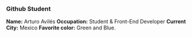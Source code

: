 ### Github Student

**Name:** Arturo Avilés 
**Occupation:** Student & Front-End Developer
**Current City:** Mexico
**Favorite color:** Green and Blue.
